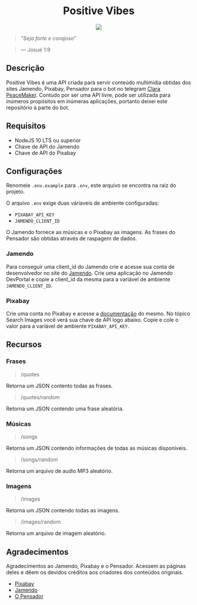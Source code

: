 <h1 align="center"> Positive Vibes </h1>

<p align="center"><img src="https://media.giphy.com/media/Q8sXvj1tYnNZrH1Kmg/giphy.gif" /><p>

> _"Seja forte e corajoso"_

> — Josué 1:9

## Descrição 

Positive Vibes é uma API criada para servir conteúdo multimídia obtidas dos sites Jamendo, Pixabay, Pensador para o bot no telegram [Clara PeaceMaker](https://t.me/claraPeacemakerBot). Contudo por ser uma API livre, pode ser utilizada para inúmeros propósitos em inúmeras aplicações, portanto deixei este repositório à parte do bot.

## Requisitos

- NodeJS 10 LTS ou superior
- Chave de API do Jamendo
- Chave de API do Pixabay

## Configurações

Renomeie `.env.example` para `.env`, este arquivo se encontra na raiz do projeto.

O arquivo `.env` exige duas váriaveis de ambiente configuradas: 
- `PIXABAY_API_KEY` 
- `JAMENDO_CLIENT_ID`

O Jamendo fornece as músicas e o Pixabay as imagens. As frases do Pensador são obtidas através de raspagem de dados.

### Jamendo

Para conseguir uma client_id do Jamendo crie e acesse sua conta de desenvolvedor no site do [Jamendo](https://devportal.jamendo.com/). Crie  uma aplicação no Jamendo DevPortal e copie a client_id da mesma para a variável  de ambiente `JAMENDO_CLIENT_ID`.

### Pixabay 

Crie uma conta no Pixabay e acesse a [documentação](https://pixabay.com/api/docs/) do mesmo. No tópico Search Images você verá sua chave de API logo abaixo.
Copie e cole o valor para a variável de ambiente `PIXABAY_API_KEY`.

## Recursos

### Frases 

> /quotes

Retorna um JSON contento todas as frases.

> /quotes/random

Retorna um JSON contendo uma frase aleatória.

### Músicas

> /songs

Retorna um JSON contendo informações de todas as músicas disponíveis.

> /songs/random

Retorna um arquivo de audio MP3 aleatório.

### Imagens

 > /images

Retorna um JSON contendo todas as imagens.

> /images/random

Retorna um arquivo de imagem aleatório.

## Agradecimentos

Agradecimentos ao Jamendo, Pixabay e o  Pensador. Acessem as páginas deles e dêem os devidos créditos aos criadores dos conteúdos originais. 

- [Pixabay](https://pixabay.com/pt/)
- [Jamendo](https://www.jamendo.com/)
- [O Pensador](https://www.pensador.com/)
